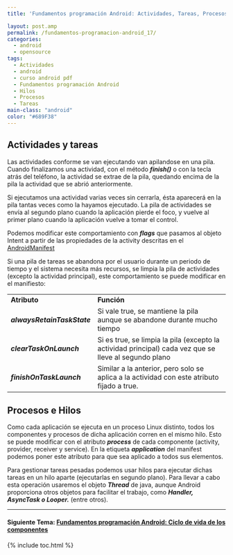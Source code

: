 ```yaml
---
title: 'Fundamentos programación Android: Actividades, Tareas, Procesos e Hilos'

layout: post.amp
permalink: /fundamentos-programacion-android_17/
categories:
  - android
  - opensource
tags:
  - Actividades
  - android
  - curso android pdf
  - Fundamentos programación Android
  - Hilos
  - Procesos
  - Tareas
main-class: "android"
color: "#689F38"
---
```

<div class="icodroid">
</div>

## Actividades y tareas

Las actividades conforme se van ejecutando van apilandose en una pila. Cuando finalizamos una actividad, con el método ***finish()*** o con la tecla atrás del teléfono, la actividad se extrae de la pila, quedando encima de la pila la actividad que se abrió anteriormente.

Si ejecutamos una actividad varias veces sin cerrarla, ésta aparecerá en la pila tantas veces como la hayamos ejecutado. La pila de actividades se envía al segundo plano cuando la aplicación pierde el foco, y vuelve al primer plano cuando la aplicación vuelve a tomar el control.


<!--ad-->

Podemos modificar este comportamiento con ***flags*** que pasamos al objeto Intent a partir de las propiedades de la activity descritas en el [AndroidManifest][1]

Si una pila de tareas se abandona por el usuario durante un periodo de tiempo y el sistema necesita más recursos, se limpia la pila de actividades (excepto la actividad principal), este comportamiento se puede modificar en el manifiesto:



<table>
<tr>
<td>
<b>Atributo</b>
</td>
<td>
<b>Función</b>
</td>
</tr>
<tr>
<td>
<i><b>alwaysRetainTaskState</b></i>
</td>
<td>
      Si vale true, se mantiene la pila aunque se abandone durante mucho tiempo
    </td>
</tr>
<tr>
<td>
<i><b>clearTaskOnLaunch</b></i>
</td>
<td>
      Si es true, se limpia la pila (excepto la actividad principal) cada vez que se lleve al segundo plano
    </td>
</tr>
<tr>
<td>
<b><i>finishOnTaskLaunch</i></b>
</td>
<td>
      Similar a la anterior, pero solo se aplica a la actividad con este atributo fijado a true.
    </td>
</tr>
</table>



## Procesos e Hilos

Como cada aplicación se ejecuta en un proceso Linux distinto, todos los componentes y procesos de dicha aplicación corren en el mismo hilo. Esto se puede modificar con el atributo ***process*** de cada componente (activity, provider, receiver y service). En la etiqueta ***application*** del manifest podemos poner este atributo para que sea aplicado a todos sus elementos.

Para gestionar tareas pesadas podemos usar hilos para ejecutar dichas tareas en un hilo aparte (ejecutarlas en segundo plano). Para llevar a cabo esta operación usaremos el objeto ***Thread*** de java, aunque Android proporciona otros objetos para facilitar el trabajo, como ***Handler, AsyncTask o Looper.*** (entre otros).

* * *

#### Siguiente Tema: [Fundamentos programación Android: Ciclo de vida de los componentes][2] 





 [1]: http://developer.android.com/guide/topics/manifest/manifest-intro.html
 [2]: /fundamentos-programacion-android-ciclo/

{% include toc.html %}
